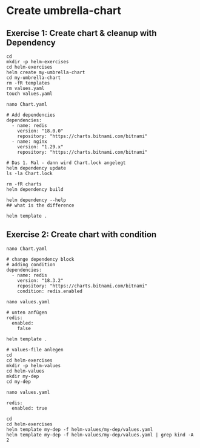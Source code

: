 # Create umbrella-chart 

## Exercise 1: Create chart & cleanup with Dependency 

```
cd 
mkdir -p helm-exercises 
cd helm-exercises 
helm create my-umbrella-chart
cd my-umbrella-chart 
rm -fR templates
rm values.yaml
touch values.yaml 
```

```
nano Chart.yaml
```

```
# Add dependencies 
dependencies:
  - name: redis
    version: "18.0.0"
    repository: "https://charts.bitnami.com/bitnami"
  - name: nginx
    version: "1.29.x"
    repository: "https://charts.bitnami.com/bitnami"
```

```
# Das 1. Mal - dann wird Chart.lock angelegt 
helm dependency update
ls -la Chart.lock 
```

```
rm -fR charts
helm dependency build
```

```
helm dependency --help 
## what is the difference 
```

```
helm template .
```

## Exercise 2: Create chart with condition 

```
nano Chart.yaml
```

```
# change dependency block
# adding condition 
dependencies:
  - name: redis
    version: "18.3.2"
    repository: "https://charts.bitnami.com/bitnami"
    condition: redis.enabled
```

```
nano values.yaml
```

```
# unten anfügen 
redis:
  enabled:
    false
```

```
helm template .
```

```
# values-file anlegen
cd
cd helm-exercises
mkdir -p helm-values
cd helm-values
mkdir my-dep
cd my-dep
```

```
nano values.yaml
```

```
redis:
  enabled: true
```

```
cd
cd helm-exercises
helm template my-dep -f helm-values/my-dep/values.yaml
helm template my-dep -f helm-values/my-dep/values.yaml | grep kind -A 2
```
